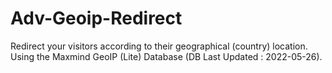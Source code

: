 # Adv-Geoip-Redirect
Redirect your visitors according to their geographical (country) location. Using the Maxmind GeoIP (Lite) Database (DB Last Updated : 2022-05-26).
